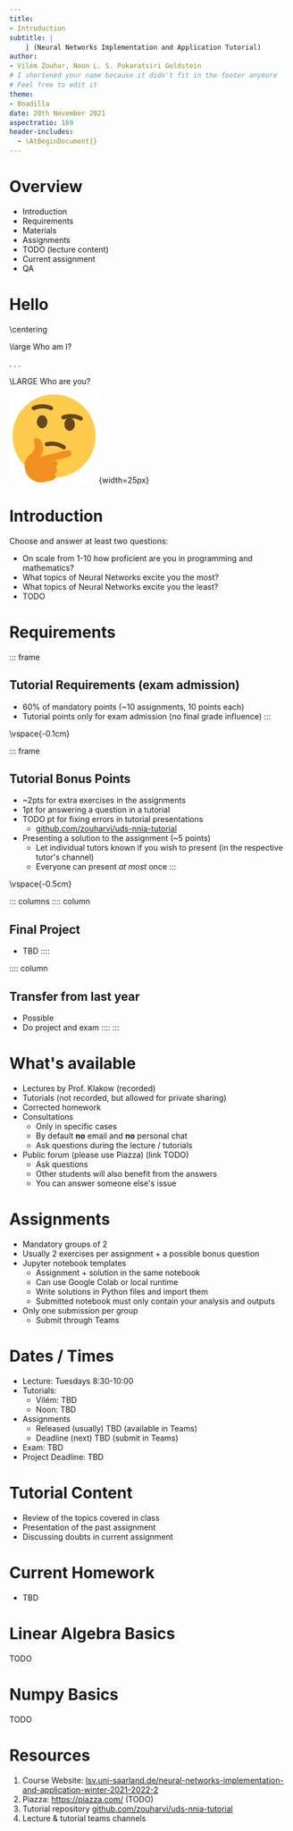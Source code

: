 ```yaml
---
title:
- Introduction
subtitle: |
    | (Neural Networks Implementation and Application Tutorial)
author:
- Vilém Zouhar, Noon L. S. Pokaratsiri Goldstein
# I shortened your name because it didn't fit in the footer anymore
# Feel free to edit it
theme:
- Boadilla
date: 28th November 2021
aspectratio: 169
header-includes:
  - \AtBeginDocument{}
---
```


# Overview 

- Introduction
- Requirements
- Materials
- Assignments
- TODO (lecture content)
- Current assignment
- QA

# Hello

\centering

\large Who am I?

. . .

\LARGE Who are you?

![](img/thinking_face.png){width=25px}

# Introduction

Choose and answer at least two questions:

- On scale from 1-10 how proficient are you in programming and mathematics?
- What topics of Neural Networks excite you the most?
- What topics of Neural Networks excite you the least?
- TODO

<!--
from SNLP
# Topics

- Language properties, Zipf's Law, Basic statistical formalism
- Information theory (Shannon's game, Code Length, Compression), Entropy
- Language modelling, Backing-off models (interpolation, discounting, smoothing)
- Text classification, Algorithms (kNN, Decision Trees, SVM, \ldots)
- Word Sense Disambiguation, Algorithms (Dictionary based-, translation-, Collocation-based)
- Information retrieval, Latent Semantic Analysis, Singular Value Decomposition
- Machine Translation, Word alignment
- POS Tagging, Named Entity Recognition 
- - Sequence labeling (Hidden Markov models, Conditional Random Fields)
-->

# Requirements

::: frame
## Tutorial Requirements (exam admission)
- 60% of mandatory points (~10 assignments, 10 points each)
- Tutorial points only for exam admission (no final grade influence)
:::

\vspace{-0.1cm}

::: frame
## Tutorial Bonus Points
- ~2pts for extra exercises in the assignments
- 1pt for answering a question  in a tutorial
- TODO pt for fixing errors in tutorial presentations
  - [github.com/zouharvi/uds-nnia-tutorial](https://github.com/zouharvi/uds-nnia-tutorial)
- Presenting a solution to the assignment (~5 points)
  - Let individual tutors known if you wish to present (in the respective tutor's channel)
  - Everyone can present _at most_ once
:::

\vspace{-0.5cm}

::: columns
:::: column
## Final Project
- TBD
::::

:::: column
## Transfer from last year
- Possible
- Do project and exam
::::
:::

# What's available

- Lectures by Prof. Klakow (recorded)
- Tutorials (not recorded, but allowed for private sharing)
- Corrected homework
- Consultations
  - Only in specific cases
  - By default **no** email and **no** personal chat
  - Ask questions during the lecture / tutorials
- Public forum (please use Piazza) (link TODO)
  - Ask questions
  - Other students will also benefit from the answers
  - You can answer someone else's issue

<!--
# Cheating

. . .

\centering \footnotesize

no
-->

# Assignments

- Mandatory groups of 2
- Usually 2 exercises per assignment + a possible bonus question
- Jupyter notebook templates
  - Assignment + solution in the same notebook
  - Can use Google Colab or local runtime
  - Write solutions in Python files and import them
  - Submitted notebook must only contain your analysis and outputs
- Only one submission per group
  - Submit through Teams

# Dates / Times

- Lecture: Tuesdays 8:30-10:00
- Tutorials:
  - Vilém: TBD
  - Noon: TBD
- Assignments
  - Released (usually) TBD (available in Teams)
  - Deadline (next) TBD (submit in Teams)
- Exam: TBD
- Project Deadline: TBD

# Tutorial Content

- Review of the topics covered in class
- Presentation of the past assignment
- Discussing doubts in current assignment

# Current Homework

- TBD

# Linear Algebra Basics

TODO

# Numpy Basics

TODO

# Resources

1. Course Website: [lsv.uni-saarland.de/neural-networks-implementation-and-application-winter-2021-2022-2](https://www.lsv.uni-saarland.de/neural-networks-implementation-and-application-winter-2021-2022-2/)
2. Piazza: <https://piazza.com/> (TODO)
3. Tutorial repository [github.com/zouharvi/uds-nnia-tutorial](https://github.com/zouharvi/uds-nnia-tutorial)
4. Lecture & tutorial teams channels
